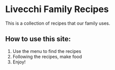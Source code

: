 Livecchi Family Recipes
=======================================

This is a collection of recipes that our family uses.  

How to use this site:
-----------------------------
1. Use the menu to find the recipes
2. Following the recipes, make food
3. Enjoy!
